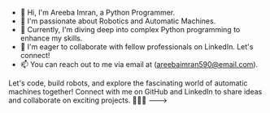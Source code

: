 - 👋 Hi, I'm Areeba Imran, a Python Programmer.
- 👀 I'm passionate about Robotics and Automatic Machines.
- 🌱 Currently, I'm diving deep into complex Python programming to enhance my skills.
- 💞️ I'm eager to collaborate with fellow professionals on LinkedIn. Let's connect!
- 📫 You can reach out to me via email at (areebaimran590@email.com).

Let's code, build robots, and explore the fascinating world of automatic machines together! Connect with me on GitHub and LinkedIn to share ideas and collaborate on exciting projects. 🤖🌟🚀
--->

